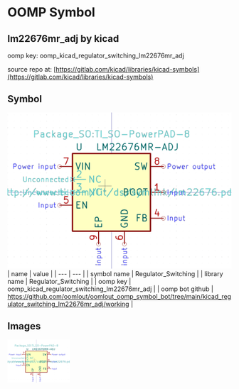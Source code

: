 # OOMP Symbol  
## lm22676mr_adj  by kicad  
  
oomp key: oomp_kicad_regulator_switching_lm22676mr_adj  
  
source repo at: [https://gitlab.com/kicad/libraries/kicad-symbols](https://gitlab.com/kicad/libraries/kicad-symbols)  
## Symbol  
  
[![working.png](working_600.png)](working.png)  
| name | value | 
| --- | --- | 
| symbol name | Regulator_Switching | 
| library name | Regulator_Switching | 
| oomp key | oomp_kicad_regulator_switching_lm22676mr_adj | 
| oomp bot github | https://github.com/oomlout/oomlout_oomp_symbol_bot/tree/main/kicad_regulator_switching_lm22676mr_adj/working | 
## Images  
  
[![working.png](working_140.png)](working.png)  
